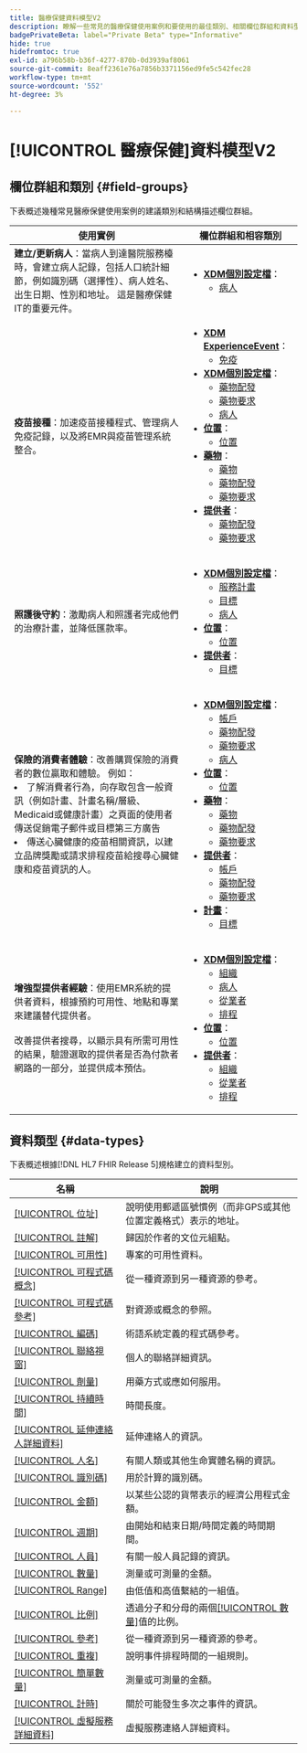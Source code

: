 ```yaml
---
title: 醫療保健資料模型V2
description: 瞭解一些常見的醫療保健使用案例和要使用的最佳類別、相關欄位群組和資料型別。
badgePrivateBeta: label="Private Beta" type="Informative"
hide: true
hidefromtoc: true
exl-id: a796b58b-b36f-4277-870b-0d3939af8061
source-git-commit: 8eaff2361e76a7856b3371156ed9fe5c542fec28
workflow-type: tm+mt
source-wordcount: '552'
ht-degree: 3%

---
```


# [!UICONTROL 醫療保健]資料模型V2

## 欄位群組和類別 {#field-groups}

下表概述幾種常見醫療保健使用案例的建議類別和結構描述欄位群組。

| 使用實例 | 欄位群組和相容類別 |
| --- | --- |
| **建立/更新病人**：當病人到達醫院服務檯時，會建立病人記錄，包括人口統計細節，例如識別碼（選擇性）、病人姓名、出生日期、性別和地址。 這是醫療保健IT的重要元件。 | <ul><li>**[XDM個別設定檔](../../classes/individual-profile.md)**：<ul><li>[病人](./field-groups/patient.md)</li></ul></li></ul> |
| **疫苗接種**：加速疫苗接種程式、管理病人免疫記錄，以及將EMR與疫苗管理系統整合。 | <ul><li>**[XDM ExperienceEvent](../../classes/experienceevent.md)**：<ul><li>[免疫](./field-groups/immunization.md)</li></ul></li><li>**[XDM個別設定檔](../../classes/individual-profile.md)**：<ul><li>[藥物配發](./field-groups/medication-dispense.md)</li><li>[藥物要求](./field-groups/medication-request.md)</li><li>[病人](./field-groups/patient.md)</li></ul></li><li>**[位置](./classes/location.md)**：<ul><li>[位置](./field-groups/location.md)</li></ul><li>**[藥物](../../classes/medication.md)**：<ul><li>[藥物](./field-groups/medication.md)</li><li>[藥物配發](./field-groups/medication-dispense.md)</li><li>[藥物要求](./field-groups/medication-request.md)</li></ul></li><li>**[提供者](../../classes/provider.md)**：<ul><li>[藥物配發](./field-groups/medication-dispense.md)</li><li>[藥物要求](./field-groups/medication-request.md)</li></ul></li></ul> |
| **照護後守約**：激勵病人和照護者完成他們的治療計畫，並降低匯款率。 | <ul><li>**[XDM個別設定檔](../../classes/individual-profile.md)**：<ul><li>[服務計畫](./field-groups/care-plan.md)</li><li>[目標](./field-groups/goal.md)</li><li>[病人](./field-groups/patient.md)</li></ul></li><li>**[位置](./classes/location.md)**：<ul><li>[位置](./field-groups/location.md)</li></ul><li>**[提供者](../../classes/provider.md)**：<ul><li>[目標](./field-groups/goal.md)</li></ul></li></ul> |
| **保險的消費者體驗**：改善購買保險的消費者的數位贏取和體驗。 例如： <li> 了解消費者行為，向存取包含一般資訊（例如計畫、計畫名稱/層級、Medicaid或健康計畫）之頁面的使用者傳送促銷電子郵件或目標第三方廣告</li><li> 傳送心臟健康的疫苗相關資訊，以建立品牌獎勵或請求排程疫苗給搜尋心臟健康和疫苗資訊的人。 </li> | <ul><li>**[XDM個別設定檔](../../classes/individual-profile.md)**：<ul><li>[帳戶](./field-groups/account.md)</li><li>[藥物配發](./field-groups/medication-dispense.md)</li><li>[藥物要求](./field-groups/medication-request.md)</li><li>[病人](./field-groups/patient.md)</li></ul></li><li>**[位置](./classes/location.md)**：<ul><li>[位置](./field-groups/location.md)</li></ul><li>**[藥物](../../classes/medication.md)**：<ul><li>[藥物](./field-groups/medication.md)</li><li>[藥物配發](./field-groups/medication-dispense.md)</li><li>[藥物要求](./field-groups/medication-request.md)</li></ul></li><li>**[提供者](../../classes/provider.md)**：<ul><li>[帳戶](./field-groups/account.md)</li><li>[藥物配發](./field-groups/medication-dispense.md)</li><li>[藥物要求](./field-groups/medication-request.md)</li></ul><li>**[計畫](../../classes/plan.md)**：<ul><li>[目標](./field-groups/coverage.md)</li></ul></li></ul> |
| **增強型提供者經驗**：使用EMR系統的提供者資料，根據預約可用性、地點和專業來建議替代提供者。<br> <br>改善提供者搜尋，以顯示具有所需可用性的結果，驗證選取的提供者是否為付款者網路的一部分，並提供成本預估。 | <ul><li>**[XDM個別設定檔](../../classes/individual-profile.md)**：<ul><li>[組織](./field-groups/organization.md)</li><li>[病人](./field-groups/patient.md)</li><li>[從業者](./field-groups/practioner.md)</li><li>[排程](./field-groups/schedule.md)</li></ul></li><li>**[位置](./classes/location.md)**：<ul><li>[位置](./field-groups/location.md)</li></ul><li>**[提供者](../../classes/provider.md)**：<ul><li>[組織](./field-groups/organization.md)</li><li>[從業者](./field-groups/practioner.md)</li><li>[排程](./field-groups/schedule.md)</li></ul></li></ul> |

## 資料類型 {#data-types}

下表概述根據[!DNL HL7 FHIR Release 5]規格建立的資料型別。

| 名稱 | 說明 |
| --- | --- |
| [[!UICONTROL 位址]](./data-types/address.md) | 說明使用郵遞區號慣例（而非GPS或其他位置定義格式）表示的地址。 |
| [[!UICONTROL 註解]](./data-types/annotation.md) | 歸因於作者的文位元組點。 |
| [[!UICONTROL 可用性]](./data-types/availability.md) | 專案的可用性資料。 |
| [[!UICONTROL 可程式碼概念]](./data-types/codeable-concept.md) | 從一種資源到另一種資源的參考。 |
| [[!UICONTROL 可程式碼參考]](./data-types/codeable-reference.md) | 對資源或概念的參照。 |
| [[!UICONTROL 編碼]](./data-types/coding.md) | 術語系統定義的程式碼參考。 |
| [[!UICONTROL 聯絡視窗]](./data-types/contact-point.md) | 個人的聯絡詳細資訊。 |
| [[!UICONTROL 劑量]](./data-types/dosage.md) | 用藥方式或應如何服用。 |
| [[!UICONTROL 持續時間]](./data-types/duration.md) | 時間長度。 |
| [[!UICONTROL 延伸連絡人詳細資料]](./data-types/extended-contact-detail.md) | 延伸連絡人的資訊。 |
| [[!UICONTROL 人名]](./data-types/human-name.md) | 有關人類或其他生命實體名稱的資訊。 |
| [[!UICONTROL 識別碼]](./data-types/identifier.md) | 用於計算的識別碼。 |
| [[!UICONTROL 金額]](./data-types/money.md) | 以某些公認的貨幣表示的經濟公用程式金額。 |
| [[!UICONTROL 週期]](./data-types/period.md) | 由開始和結束日期/時間定義的時間期間。 |
| [[!UICONTROL 人員]](./data-types/person.md) | 有關一般人員記錄的資訊。 |
| [[!UICONTROL 數量]](./data-types/quantity.md) | 測量或可測量的金額。 |
| [[!UICONTROL Range]](./data-types/range.md) | 由低值和高值繫結的一組值。 |
| [[!UICONTROL 比例]](./data-types/ratio.md) | 透過分子和分母的兩個[[!UICONTROL 數量]](./data-types/quantity.md)值的比例。 |
| [[!UICONTROL 參考]](./data-types/reference.md) | 從一種資源到另一種資源的參考。 |
| [[!UICONTROL 重複]](./data-types/repeat.md) | 說明事件排程時間的一組規則。 |
| [[!UICONTROL 簡單數量]](./data-types/simple-quantity.md) | 測量或可測量的金額。 |
| [[!UICONTROL 計時]](./data-types/timing.md) | 關於可能發生多次之事件的資訊。 |
| [[!UICONTROL 虛擬服務詳細資料]](./data-types/virtual-service-detail.md) | 虛擬服務連絡人詳細資料。 |
